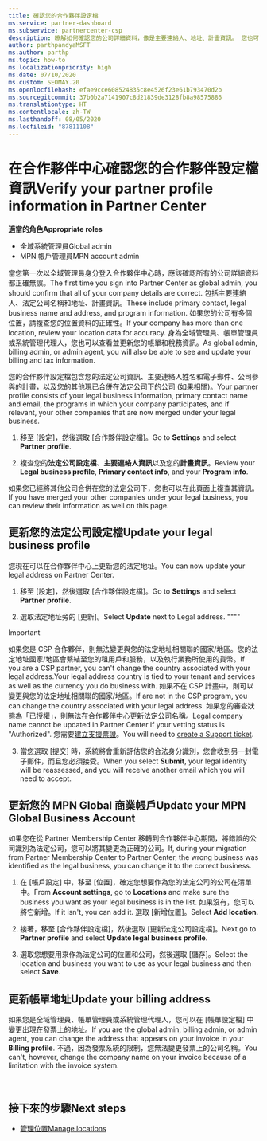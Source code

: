```yaml
---
title: 確認您的合作夥伴設定檔
ms.service: partner-dashboard
ms.subservice: partnercenter-csp
description: 瞭解如何確認您的公司詳細資料，像是主要連絡人、地址、計畫資訊。 您也可以更新您的法定和帳單地址。
author: parthpandyaMSFT
ms.author: parthp
ms.topic: how-to
ms.localizationpriority: high
ms.date: 07/10/2020
ms.custom: SEOMAY.20
ms.openlocfilehash: efae9cce608524835c8e4526f23e61b793470d2b
ms.sourcegitcommit: 37b0b2a7141907c8d21839de3128fb8a98575886
ms.translationtype: HT
ms.contentlocale: zh-TW
ms.lasthandoff: 08/05/2020
ms.locfileid: "87811108"
---
```

# <a name="verify-your-partner-profile-information-in-partner-center"></a><span data-ttu-id="2f919-104">在合作夥伴中心確認您的合作夥伴設定檔資訊</span><span class="sxs-lookup"><span data-stu-id="2f919-104">Verify your partner profile information in Partner Center</span></span>

<span data-ttu-id="2f919-105">**適當的角色**</span><span class="sxs-lookup"><span data-stu-id="2f919-105">**Appropriate roles**</span></span>

- <span data-ttu-id="2f919-106">全域系統管理員</span><span class="sxs-lookup"><span data-stu-id="2f919-106">Global admin</span></span>
- <span data-ttu-id="2f919-107">MPN 帳戶管理員</span><span class="sxs-lookup"><span data-stu-id="2f919-107">MPN account admin</span></span>

<span data-ttu-id="2f919-108">當您第一次以全域管理員身分登入合作夥伴中心時，應該確認所有的公司詳細資料都正確無誤。</span><span class="sxs-lookup"><span data-stu-id="2f919-108">The first time you sign into Partner Center as global admin, you should confirm that all of your company details are correct.</span></span> <span data-ttu-id="2f919-109">包括主要連絡人、法定公司名稱和地址、計畫資訊。</span><span class="sxs-lookup"><span data-stu-id="2f919-109">These include primary contact, legal business name and address, and program information.</span></span> <span data-ttu-id="2f919-110">如果您的公司有多個位置，請複查您的位置資料的正確性。</span><span class="sxs-lookup"><span data-stu-id="2f919-110">If your company has more than one location, review your location data for accuracy.</span></span> <span data-ttu-id="2f919-111">身為全域管理員、帳單管理員或系統管理代理人，您也可以查看並更新您的帳單和稅務資訊。</span><span class="sxs-lookup"><span data-stu-id="2f919-111">As global admin, billing admin, or admin agent, you will also be able to see and update your billing and tax information.</span></span>

<span data-ttu-id="2f919-112">您的合作夥伴設定檔包含您的法定公司資訊、主要連絡人姓名和電子郵件、公司參與的計畫，以及您的其他現已合併在法定公司下的公司 (如果相關)。</span><span class="sxs-lookup"><span data-stu-id="2f919-112">Your partner profile consists of your legal business information, primary contact name and email, the programs in which your company participates, and if relevant, your other companies that are now merged under your legal business.</span></span>

1. <span data-ttu-id="2f919-113">移至 [設定]，然後選取 [合作夥伴設定檔]。</span><span class="sxs-lookup"><span data-stu-id="2f919-113">Go to **Settings** and select **Partner profile**.</span></span>

2. <span data-ttu-id="2f919-114">複查您的**法定公司設定檔**、**主要連絡人資訊**以及您的**計畫資訊**。</span><span class="sxs-lookup"><span data-stu-id="2f919-114">Review your **Legal business profile**, **Primary contact info**, and your **Program info**.</span></span>

<span data-ttu-id="2f919-115">如果您已經將其他公司合併在您的法定公司下，您也可以在此頁面上複查其資訊。</span><span class="sxs-lookup"><span data-stu-id="2f919-115">If you have merged your other companies under your legal business, you can review their information as well on this page.</span></span>

## <a name="update-your-legal-business-profile"></a><span data-ttu-id="2f919-116">更新您的法定公司設定檔</span><span class="sxs-lookup"><span data-stu-id="2f919-116">Update your legal business profile</span></span>

<span data-ttu-id="2f919-117">您現在可以在合作夥伴中心上更新您的法定地址。</span><span class="sxs-lookup"><span data-stu-id="2f919-117">You can now update your legal address on Partner Center.</span></span>

1. <span data-ttu-id="2f919-118">移至 [設定]，然後選取 [合作夥伴設定檔]。</span><span class="sxs-lookup"><span data-stu-id="2f919-118">Go to **Settings** and select **Partner profile**.</span></span> 

2. <span data-ttu-id="2f919-119">選取法定地址旁的 [更新]。</span><span class="sxs-lookup"><span data-stu-id="2f919-119">Select **Update** next to Legal address.</span></span> <span data-ttu-id="2f919-120">""</span><span class="sxs-lookup"><span data-stu-id="2f919-120">""</span></span>

>[!Important]
><span data-ttu-id="2f919-121">如果您是 CSP 合作夥伴，則無法變更與您的法定地址相關聯的國家/地區。您的法定地址國家/地區會繫結至您的租用戶和服務，以及執行業務所使用的貨幣。</span><span class="sxs-lookup"><span data-stu-id="2f919-121">If you are a CSP partner, you can't change the country associated with your legal address.Your legal address country is tied to your tenant and services as well as the currency you do business with.</span></span> <span data-ttu-id="2f919-122">如果不在 CSP 計畫中，則可以變更與您的法定地址相關聯的國家/地區。</span><span class="sxs-lookup"><span data-stu-id="2f919-122">If are not in the CSP program, you can change the country associated with your legal address.</span></span> <span data-ttu-id="2f919-123">如果您的審查狀態為「已授權」，則無法在合作夥伴中心更新法定公司名稱。</span><span class="sxs-lookup"><span data-stu-id="2f919-123">Legal company name cannot be updated in Partner Center if your vetting status is "Authorized".</span></span> <span data-ttu-id="2f919-124">您需要[建立支援票證](https://partner.microsoft.com/dashboard/support/csp/servicerequests/create?stage=2&topicid=eb74583c-61b3-2124-bffc-00920e0ae772)。</span><span class="sxs-lookup"><span data-stu-id="2f919-124">You will need to [create a Support ticket](https://partner.microsoft.com/dashboard/support/csp/servicerequests/create?stage=2&topicid=eb74583c-61b3-2124-bffc-00920e0ae772).</span></span>

3. <span data-ttu-id="2f919-125">當您選取 [提交] 時，系統將會重新評估您的合法身分識別，您會收到另一封電子郵件，而且您必須接受。</span><span class="sxs-lookup"><span data-stu-id="2f919-125">When you select **Submit**, your legal identity will be reassessed, and you will receive another email which you will need to accept.</span></span>

## <a name="update-your-mpn-global-business-account"></a><span data-ttu-id="2f919-126">更新您的 MPN Global 商業帳戶</span><span class="sxs-lookup"><span data-stu-id="2f919-126">Update your MPN Global Business Account</span></span>

<span data-ttu-id="2f919-127">如果您在從 Partner Membership Center 移轉到合作夥伴中心期間，將錯誤的公司識別為法定公司，您可以將其變更為正確的公司。</span><span class="sxs-lookup"><span data-stu-id="2f919-127">If, during your migration from Partner Membership Center to Partner Center, the wrong business was identified as the legal business, you can change it to the correct business.</span></span>

1. <span data-ttu-id="2f919-128">在 [帳戶設定] 中，移至 [位置]，確定您想要作為您的法定公司的公司在清單中。</span><span class="sxs-lookup"><span data-stu-id="2f919-128">From **Account settings**, go to **Locations** and make sure the business you want as your legal business is in the list.</span></span> <span data-ttu-id="2f919-129">如果沒有，您可以將它新增。</span><span class="sxs-lookup"><span data-stu-id="2f919-129">If it isn't, you can add it.</span></span> <span data-ttu-id="2f919-130">選取 [新增位置]。</span><span class="sxs-lookup"><span data-stu-id="2f919-130">Select **Add location**.</span></span>

2. <span data-ttu-id="2f919-131">接著，移至 [合作夥伴設定檔]，然後選取 [更新法定公司設定檔]。</span><span class="sxs-lookup"><span data-stu-id="2f919-131">Next go to **Partner profile** and select **Update legal business profile**.</span></span>

3. <span data-ttu-id="2f919-132">選取您想要用來作為法定公司的位置和公司，然後選取 [儲存]。</span><span class="sxs-lookup"><span data-stu-id="2f919-132">Select the location and business you want to use as your legal business and then select **Save**.</span></span>

## <a name="update-your-billing-address"></a><span data-ttu-id="2f919-133">更新帳單地址</span><span class="sxs-lookup"><span data-stu-id="2f919-133">Update your billing address</span></span>

<span data-ttu-id="2f919-134">如果您是全域管理員、帳單管理員或系統管理代理人，您可以在 [帳單設定檔] 中變更出現在發票上的地址。</span><span class="sxs-lookup"><span data-stu-id="2f919-134">If you are the global admin, billing admin, or admin agent, you can change the address that appears on your invoice in your **Billing profile**.</span></span> <span data-ttu-id="2f919-135">不過，因為發票系統的限制，您無法變更發票上的公司名稱。</span><span class="sxs-lookup"><span data-stu-id="2f919-135">You can't, however, change the company name on your invoice because of a limitation with the invoice system.</span></span>

 
## <a name="next-steps"></a><span data-ttu-id="2f919-136">接下來的步驟</span><span class="sxs-lookup"><span data-stu-id="2f919-136">Next steps</span></span>

- [<span data-ttu-id="2f919-137">管理位置</span><span class="sxs-lookup"><span data-stu-id="2f919-137">Manage locations</span></span>](manage-locations.md)

